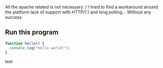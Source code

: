 All the apache related is not necessary :/
I tried to find a workaround around the platform lack of support with HTTP/1.1 and long polling... Without any success

[RUN-BEGIN]: # (cmd:run.sh, stubs:[src/index.htm:html, src/style.css])

Run this program
----------------

```javascript,/project/target/src/hello.js
function hello() {
  console.log("hello world!");
}
```

[RUN-END]: #

test
